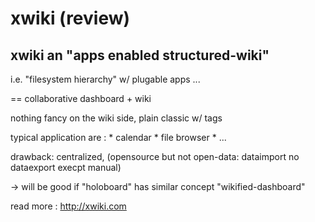 # xwiki (review)

## xwiki an "apps enabled structured-wiki"

   i.e.  "filesystem hierarchy" w/ plugable apps ...
   
   == collaborative dashboard + wiki
   
   nothing fancy on the wiki side, plain classic w/ tags
   
   typical application are :
     * calendar
     * file browser
     * ...
   
   drawback: centralized, (opensource but not open-data: dataimport no dataexport execpt manual)

-> will be good if "holoboard" has similar concept "wikified-dashboard"
 
 
 read more : http://xwiki.com
